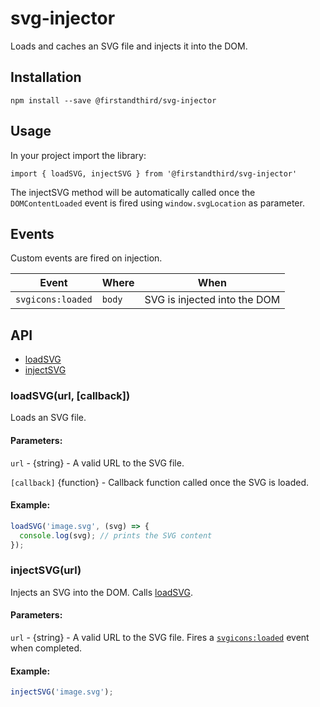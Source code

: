 # svg-injector
Loads and caches an SVG file and injects it into the DOM.

## Installation

`npm install --save @firstandthird/svg-injector`

## Usage

In your project import the library:

`import { loadSVG, injectSVG } from '@firstandthird/svg-injector'`

The injectSVG method will be automatically called  once the `DOMContentLoaded` event is fired using `window.svgLocation` as parameter.

## Events
Custom events are fired on injection.

| Event             | Where   | When                         |
|-------------------|---------|------------------------------|
| `svgicons:loaded` | `body`  | SVG is injected into the DOM |

## API

- [loadSVG](#loadsvgurl-callback)
- [injectSVG](#injectsvgurl)

### loadSVG(url, [callback])

Loads an SVG file.

#### Parameters:

`url` - {string} - A valid URL to the SVG file.

`[callback]` {function} - Callback function called once the SVG is loaded.

#### Example:

```javascript
loadSVG('image.svg', (svg) => {
  console.log(svg); // prints the SVG content
});
```

### injectSVG(url)

Injects an SVG into the DOM. Calls [loadSVG](#loadsvgurl-callback).

#### Parameters:

`url` - {string} - A valid URL to the SVG file. Fires a [`svgicons:loaded`](#events) event when completed.

#### Example:

```javascript
injectSVG('image.svg');
```
